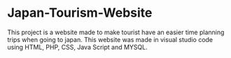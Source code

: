 # Japan-Tourism-Website
This project is a website made to make tourist have an easier time planning trips when going to japan. This website was made in visual studio code using HTML, PHP, CSS, Java Script and MYSQL.
